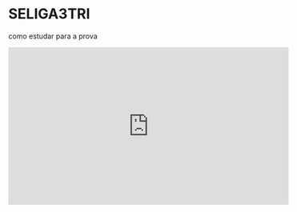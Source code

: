# SELIGA3TRI
como estudar para a prova
<iframe width="560" height="315" src="https://www.youtube.com/embed/1y0xBcGZJmk?si=Jx-jKYWfb5e0jsBk" title="YouTube video player" frameborder="0" allow="accelerometer; autoplay; clipboard-write; encrypted-media; gyroscope; picture-in-picture; web-share" referrerpolicy="strict-origin-when-cross-origin" allowfullscreen></iframe>